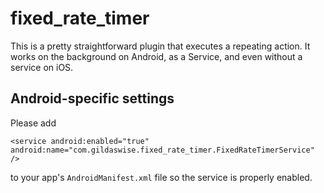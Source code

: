 # fixed_rate_timer

This is a pretty straightforward plugin that executes a repeating action. It works on the background on Android, as a Service, and even without a service on iOS.

## Android-specific settings

Please add

```
<service android:enabled="true" android:name="com.gildaswise.fixed_rate_timer.FixedRateTimerService" />
```

to your app's `AndroidManifest.xml` file so the service is properly enabled.

